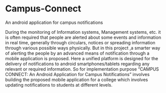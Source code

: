 # Campus-Connect
An android application for campus notifications

During the monitoring of Information systems, Management systems, etc. it is often required that people are alerted about some events and information in real time, generally through circulars, notices or spreading information through various possible ways physically. But in this project ,a smarter way of alerting the people by an advanced means of notification through a mobile application is proposed. Here a unified platform is designed for the delivery of notifications to android smartphones/tablets regarding any relevant or required information. So for implementation purpose “CAMPUS CONNECT: An Android Application for Campus Notifications” involves building the proposed mobile application for a college which involves updating notifications to students at different levels. 

